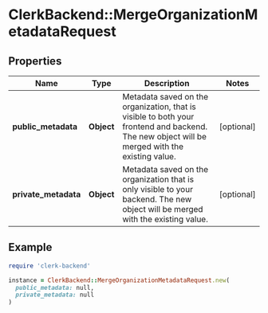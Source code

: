 # ClerkBackend::MergeOrganizationMetadataRequest

## Properties

| Name | Type | Description | Notes |
| ---- | ---- | ----------- | ----- |
| **public_metadata** | **Object** | Metadata saved on the organization, that is visible to both your frontend and backend. The new object will be merged with the existing value. | [optional] |
| **private_metadata** | **Object** | Metadata saved on the organization that is only visible to your backend. The new object will be merged with the existing value. | [optional] |

## Example

```ruby
require 'clerk-backend'

instance = ClerkBackend::MergeOrganizationMetadataRequest.new(
  public_metadata: null,
  private_metadata: null
)
```

